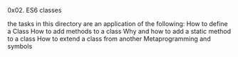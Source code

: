 0x02. ES6 classes

the tasks in this directory are an application of the following:
How to define a Class
How to add methods to a class
Why and how to add a static method to a class
How to extend a class from another
Metaprogramming and symbols